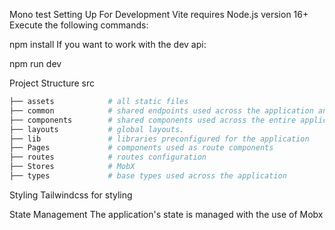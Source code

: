 Mono test
Setting Up For Development
Vite requires Node.js version 16+
Execute the following commands:

npm install
If you want to work with the dev api:

npm run dev

Project Structure
src
```sh
├── assets            # all static files
├── common            # shared endpoints used across the application and general utils used
├── components        # shared components used across the entire application
├── layouts           # global layouts.
├── lib               # libraries preconfigured for the application
├── Pages             # components used as route components
├── routes            # routes configuration
├── Stores            # MobX
├── types             # base types used across the application
```
Styling
Tailwindcss for styling

State Management
The application's state is managed with the use of Mobx
